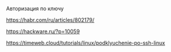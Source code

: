 Авторизация по ключу

https://habr.com/ru/articles/802179/

https://hackware.ru/?p=10059

https://timeweb.cloud/tutorials/linux/podklyuchenie-po-ssh-linux
